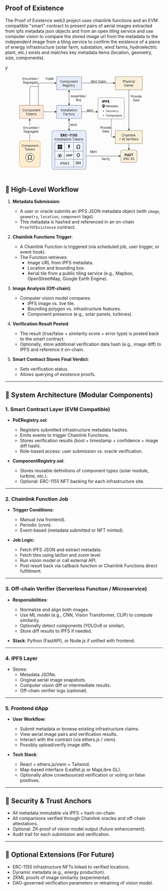 ## **Proof of Existence**

The Proof of Existence web3 project uses chainlink functions and an EVM compatible "smart" contract to present pairs of aerial images extracted from ipfs metadata json objects and from an open tiling service and use computer vision to compare the stored image url from the metadata to the independent image from a tiling service to confirm the existence of a piece of energy infrastructure (solar farm, substation, wind farms, hydroelectric plant, etc.) exists and matches key metadata items (location, geometry, size, components).

y![architecture](Architecture.png "Architecture")

## 🔁 **High-Level Workflow**

1. **Metadata Submission**: 
   - A user or oracle submits an IPFS JSON metadata object (with `image`, `geometry`, `location`, `component` tags).
   - This metadata is hashed and referenced in an on-chain `ProofOfExistence` contract.

2. **Chainlink Functions Trigger**:
   - A Chainlink Function is triggered (via scheduled job, user trigger, or event hook).
   - The Function retrieves:
     - Image URL from IPFS metadata.
     - Location and bounding box.
     - Aerial tile from a public tiling service (e.g., Mapbox, OpenStreetMap, Google Earth Engine).

3. **Image Analysis (Off-chain)**:
   - Computer vision model compares:
     - IPFS image vs. live tile.
     - Bounding polygon vs. infrastructure features.
     - Component presence (e.g., solar panels, turbines).

4. **Verification Result Posted**:
   - The result (true/false + similarity score + error type) is posted back to the smart contract.
   - Optionally, store additional verification data hash (e.g., image diff) to IPFS and reference it on-chain.

5. **Smart Contract Stores Final Verdict**:
   - Sets verification status.
   - Allows querying of existence proofs.

---

## 🧱 **System Architecture (Modular Components)**

### 1. **Smart Contract Layer (EVM Compatible)**
- **PoERegistry.sol**:
  - Registers submitted infrastructure metadata hashes.
  - Emits events to trigger Chainlink Functions.
  - Stores verification results (bool + timestamp + confidence + image diff hash).
  - Role-based access: user submission vs. oracle verification.

- **ComponentRegistry.sol**:
  - Stores reusable definitions of component types (solar module, turbine, etc.).
  - Optional: ERC-1155 NFT backing for each infrastructure site.

---

### 2. **Chainlink Function Job**
- **Trigger Conditions**:
  - Manual (via frontend).
  - Periodic (cron).
  - Event-based (metadata submitted or NFT minted).

- **Job Logic**:
  - Fetch IPFS JSON and extract metadata.
  - Fetch tiles using lat/lon and zoom level.
  - Run vision model or call external API.
  - Post result back via callback function or Chainlink Functions direct fulfillment.

---

### 3. **Off-chain Verifier (Serverless Function / Microservice)**
- **Responsibilities**:
  - Normalize and align both images.
  - Use ML model (e.g., CNN, Vision Transformer, CLIP) to compute similarity.
  - Optionally detect components (YOLOv8 or similar).
  - Store diff results to IPFS if needed.

- **Stack**: Python (FastAPI), or Node.js if unified with frontend.

---

### 4. **IPFS Layer**
- Stores:
  - Metadata JSONs.
  - Original aerial image snapshots.
  - Computer vision diff or intermediate results.
  - Off-chain verifier logs (optional).

---

### 5. **Frontend dApp**
- **User Workflow**:
  - Submit metadata or browse existing infrastructure claims.
  - View aerial image pairs and verification results.
  - Interact with the contract (via ethers.js / viem).
  - Possibly upload/verify image diffs.

- **Tech Stack**:
  - React + ethers.js/viem + Tailwind.
  - Map-based interface (Leaflet.js or MapLibre GL).
  - Optionally allow crowdsourced verification or voting on false positives.

---

## 🔐 **Security & Trust Anchors**
- All metadata immutable via IPFS + hash-on-chain.
- All comparisons verified through Chainlink oracles and off-chain attestations.
- Optional: ZK-proof of vision model output (future enhancement).
- Audit trail for each submission and verification.

---

## 🔄 **Optional Extensions (For Future)**
- ERC-1155 infrastructure NFTs linked to verified locations.
- Dynamic metadata (e.g., energy production).
- ZKML proofs of image similarity (experimental).
- DAO-governed verification parameters or retraining of vision model.

